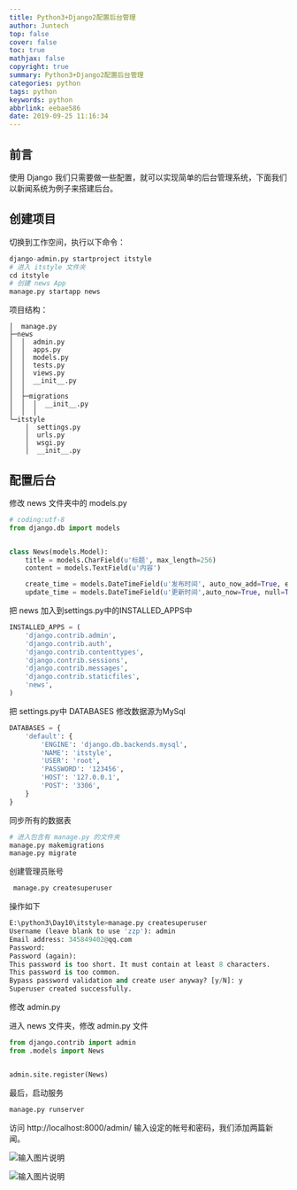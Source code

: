 ```yaml
---
title: Python3+Django2配置后台管理
author: Juntech
top: false
cover: false
toc: true
mathjax: false
copyright: true
summary: Python3+Django2配置后台管理
categories: python
tags: python
keywords: python
abbrlink: eebae586
date: 2019-09-25 11:16:34
---
```


## 前言

使用 Django 我们只需要做一些配置，就可以实现简单的后台管理系统，下面我们以新闻系统为例子来搭建后台。

## 创建项目

切换到工作空间，执行以下命令：

```python
django-admin.py startproject itstyle
# 进入 itstyle 文件夹
cd itstyle
# 创建 news App
manage.py startapp news
```

项目结构：

```
│  manage.py
├─news
│  │  admin.py
│  │  apps.py
│  │  models.py
│  │  tests.py
│  │  views.py
│  │  __init__.py
│  │
│  ├─migrations
│  │  │  __init__.py
│  │  │
└─itstyle
    │  settings.py
    │  urls.py
    │  wsgi.py
    │  __init__.py
```

## 配置后台

修改 news 文件夹中的 models.py

```python
# coding:utf-8
from django.db import models


class News(models.Model):
    title = models.CharField(u'标题', max_length=256)
    content = models.TextField(u'内容')

    create_time = models.DateTimeField(u'发布时间', auto_now_add=True, editable = True)
    update_time = models.DateTimeField(u'更新时间',auto_now=True, null=True)
```

把 news 加入到settings.py中的INSTALLED_APPS中

```python
INSTALLED_APPS = (
    'django.contrib.admin',
    'django.contrib.auth',
    'django.contrib.contenttypes',
    'django.contrib.sessions',
    'django.contrib.messages',
    'django.contrib.staticfiles',
    'news',
)
```

把 settings.py中 DATABASES 修改数据源为MySql

```python
DATABASES = {
    'default': {
        'ENGINE': 'django.db.backends.mysql',
        'NAME': 'itstyle',
        'USER': 'root',
        'PASSWORD': '123456',
        'HOST': '127.0.0.1',
        'POST': '3306',
    }
}
```

同步所有的数据表

```python
# 进入包含有 manage.py 的文件夹
manage.py makemigrations
manage.py migrate
```

创建管理员账号

```python
 manage.py createsuperuser
```

操作如下

```python
E:\python3\Day10\itstyle>manage.py createsuperuser
Username (leave blank to use 'zzp'): admin
Email address: 345849402@qq.com
Password:
Password (again):
This password is too short. It must contain at least 8 characters.
This password is too common.
Bypass password validation and create user anyway? [y/N]: y
Superuser created successfully.
```

修改 admin.py

进入 news 文件夹，修改 admin.py 文件

```python
from django.contrib import admin
from .models import News


admin.site.register(News)
```

最后，启动服务

```python
manage.py runserver
```

访问 http://localhost:8000/admin/ 输入设定的帐号和密码，我们添加两篇新闻。

![输入图片说明](https://images.gitee.com/uploads/images/2018/1121/132951_73c1f2fd_87650.png "news.png")

![输入图片说明](https://images.gitee.com/uploads/images/2018/1121/133001_8d52623b_87650.png "news1.png")

